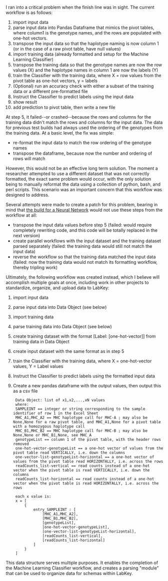 I ran into a critical problem when the finish line was in sight. The current workflow is as follows:
1) import input data
2) parse input data into Pandas Dataframe that mimics the pivot tables, where column1 is the genotype names, and the rows are populated with one-hot vectors.
3) transpose the input data so that the haplotype naming is now column 1 (or in the case of a raw pivot table, have null values)
4) import training data (already formatted and setup for the Machine Learning Classifier)
5) transpose the training data so that the genotype names are now the row values (X) and the haplotype names in column 1 are now the labels (Y)
6) train the Classifier with the training data, where X = row values from the pivot table as one-hot vectors, y = labels
7) (Optional) run an accuracy check with either a subset of the training data or a different pre-formatted file
8) Instruct the Classifier to predict labels using the input data
9) show result
10) add prediction to pivot table, then write a new file

At step 5, it failed--or crashed--because the rows and columns for the training data didn't match the rows and columns for the input data.
The data for previous test builds had always used the ordering of the genotypes from the training data. At a basic level, the fix was simple: 
* re-format the input data to match the row ordering of the genotype names
* transpose the dataframe, because now the number and ordering of rows will match

However, this would not be an effective long term solution.  The moment a researcher attempted to use a different dataset that was not correctly formatted,
the exact same problem would occur, with the only solution being to manually reformat the data using a collection of python, bash, and perl scripts. 
This scenario was an important concern that this workflow was designed to address.

Several attempts were made to create a patch for this problem, bearing in mind that 
[the build for a Neural Network](https://github.com/disulfidebond/MHC_Automation_ML/blob/dev/dev_comments2_beta_1_0.md) would not use these steps from the workflow at all:
* transpose the input data values before step 5 (failed: would require completely rewriting code, and this code will be totally replaced in the next version)
* create parallel workflows with the input dataset and the training dataset parsed separately (failed: the training data would still not match the input data)
* reverse the workflow so that the training data matched the input data (failed: now the training data would not match its formatting workflow, thereby tripling work)

Ultimately, the following workflow was created instead, which I believe will accomplish multiple goals at once, 
including work in other projects to standardize, organize, and upload data to LabKey:
1) import input data
2) parse input data into Data Object (see below)
3) import training data
4) parse training data into Data Object (see below)
5) create training dataset with the format
[Label: [one-hot-vector]]
from training data in Data Object
6) create input dataset with the same format as in step 5
7) train the Classifier with the training data, where X = one-hot-vector values, Y = Label values
8) Instruct the Classifier to predict labels using the formatted input data
9) Create a new pandas dataframe with the output values, then output this as a csv file

        Data Object: list of x1,x2,...,xN values
        where:
        SAMPLEINT == integer or string corresponding to the sample identifier of row 1 in the Excel Sheet
        MHC_A1,MHC_A2 == MHC haplotype call for MHC-A ; may also be None,None for a raw pivot table, and MHC_A1,None for a pivot table with a homozygous haplotype call
        MHC_B1,MHC_B2 == MHC haplotype call for MHC-B ; may also be None,None or MHC_B1,None, see MHC_A
        genotypeList == column 1 of the pivot table, with the header rows removed
        one-hot-vector-genotypeList == a one-hot vector of values from the pivot table read VERTICALLY, i.e. down the columns
        one-vector-list-genotypeList-horizontal == a one-hot vector of values from the pivot table read HORIZONTALLY, i.e. across the rows
        readCounts_list-vertical == read counts instead of a one-hot vector when the pivot table is read VERTICALLY, i.e. down the columns
        readCounts_list-horizontal == read counts instead of a one-hot vector when the pivot table is read HORIZONTALLY, i.e. across the rows

        each x value is:
        x = [
            {
                entry_SAMPLEINT : [
                    [MHC_A1,MHC_A2], 
                    [MHC_B1,MHC_B2],
                    [genotypeList], 
                    [one-hot-vector-genotypeList],
                    [one-vector-list-genotypeList-horizontal],
                    [readCounts_list-vertical], 
                    [readCounts_list-horizontal] 
                ]
            }
        ]

This data structure serves multiple purposes.  It enables the completion of the Machine Learning Classifier workflow, and creates 
a parsing "module" that can be used to organize data for schemas within LabKey.
